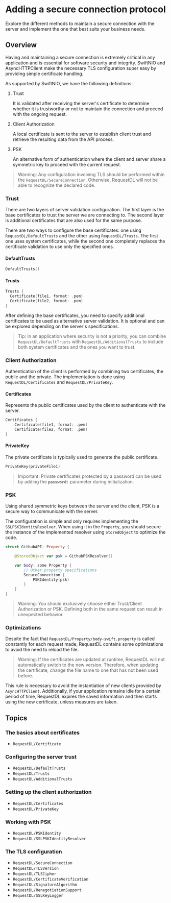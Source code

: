# Adding a secure connection protocol

Explore the different methods to maintain a secure connection with the server and implement the one that best suits your business needs.

## Overview

Having and maintaining a secure connection is extremely critical in any application and is essential for software security and integrity. SwiftNIO and AsyncHTTPClient make the necessary TLS configuration super easy by providing simple certificate handling.

As supported by SwiftNIO, we have the following definitions:

1. Trust

   It is validated after receiving the server's certificate to determine whether it is trustworthy or not to maintain the connection and proceed with the ongoing request.

2. Client Authorization

   A local certificate is sent to the server to establish client trust and retrieve the resulting data from the API process.

3. PSK

   An alternative form of authentication where the client and server share a symmetric key to proceed with the current request.

> Warning: Any configuration involving TLS should be performed within the ``RequestDL/SecureConnection``. Otherwise, RequestDL will not be able to recognize the declared code.

### Trust

There are two layers of server validation configuration. The first layer is the base certificates to trust the server we are connecting to. The second layer is additional certificates that are also used for the same purpose.

There are two ways to configure the base certificates: one using ``RequestDL/DefaultTrusts`` and the other using ``RequestDL/Trusts``. The first one uses system certificates, while the second one completely replaces the certificate validation to use only the specified ones.

#### DefaultTrusts

```swift
DefaultTrusts()
```

#### Trusts

```swift
Trusts {
  Certificate(file1, format: .pem)
  Certificate(file2, format: .pem)
}
```

After defining the base certificates, you need to specify additional certificates to be used as alternative server validation. It is optional and can be explored depending on the server's specifications.

> Tip: In an application where security is not a priority, you can combine ``RequestDL/DefaultTrusts`` with ``RequestDL/AdditionalTrusts`` to include both system certificates and the ones you want to trust.

### Client Authorization

Authentication of the client is performed by combining two certificates, the public and the private. The implementation is done using ``RequestDL/Certificates`` and ``RequestDL/PrivateKey``.

#### Certificates

Represents the public certificates used by the client to authenticate with the server.

```swift
Certificates {
    Certificate(file1, format: .pem)
    Certificate(file2, format: .pem)
}
```

#### PrivateKey

The private certificate is typically used to generate the public certificate.

```swift
PrivateKey(privateFile1)
```

> Important: Private certificates protected by a password can be used by adding the **`password:`** parameter during initialization.

### PSK

Using shared symmetric keys between the server and the client, PSK is a secure way to communicate with the server.

The configuration is simple and only requires implementing the ``SSLPSKIdentityResolver``. When using it in the ``Property``, you should secure the instance of the implemented resolver using ``StoredObject`` to optimize the code.

```swift
struct GithubAPI: Property {

    @StoredObject var psk = GithubPSKResolver()

    var body: some Property {
        // Other property specifications
        SecureConnection {
            PSKIdentity(psk)
        }
    }
}
```

> Warning: You should exclusively choose either Trust/Client Authorization or PSK. Defining both in the same request can result in unexpected behavior.

### Optimizations

Despite the fact that ``RequestDL/Property/body-swift.property`` is called constantly for each request made, RequestDL contains some optimizations to avoid the need to reload the file.

> Warning: If the certificates are updated at runtime, RequestDL will not automatically switch to the new version. Therefore, when updating the certificate, change the file name to one that has not been used before.

This rule is necessary to avoid the instantiation of new clients provided by `AsyncHTTPClient`. Additionally, if your application remains idle for a certain period of time, RequestDL expires the saved information and then starts using the new certificate, unless measures are taken.

## Topics

### The basics about certificates

- ``RequestDL/Certificate``

### Configuring the server trust

- ``RequestDL/DefaultTrusts``
- ``RequestDL/Trusts``
- ``RequestDL/AdditionalTrusts``

### Setting up the client authorization

- ``RequestDL/Certificates``
- ``RequestDL/PrivateKey``

### Working with PSK

- ``RequestDL/PSKIdentity``
- ``RequestDL/SSLPSKIdentityResolver``

### The TLS configuration

- ``RequestDL/SecureConnection``
- ``RequestDL/TLSVersion``
- ``RequestDL/TLSCipher``
- ``RequestDL/CertificateVerification``
- ``RequestDL/SignatureAlgorithm``
- ``RequestDL/RenegotiationSupport``
- ``RequestDL/SSLKeyLogger``
